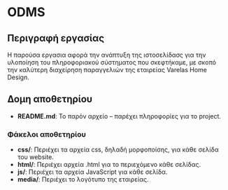 # ODMS

## Περιγραφή εργασίας
Η παρούσα εργασια αφορά την ανάπτυξη της ιστοσελίδασς για την υλοποίηση του πληροφοριακού σύστηματος που σκεφτήκαμε, με σκοπό την καλύτερη διαχείρηση παραγγελιών της εταιρείας Varelas Home Design.

## Δομη αποθετηρίου

- **README.md**: Το παρόν αρχείο – παρέχει πληροφορίες για το project.
### Φάκελοι αποθετηρίου
- **css/**: Περιέχει τα αρχεία css, δηλαδή μορφοποίσης, για κάθε σελίδα του website.
- **html/**: Περιέχει αρχεία .html για το περιεχόμενο κάθε σελίδας.
- **js/**: Περιέχει τα αρχεία JavaScript για κάθε σελίδα.
- **media/**: Περιέχει το λογότυπο της εταιρείας.

